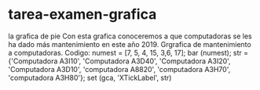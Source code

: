 # tarea-examen-grafica
la grafica de pie
Con esta grafica conoceremos a que computadoras se les ha dado más mantenimiento en este año 2019. Grgrafica de mantenimiento a computadoras. Codigo: numest = [7, 5, 4, 15, 3,6, 17]; bar (numest); str = {'Computadora A3I10', 'Computadora A3D40', 'Computadora A3I20', 'Computadora A3D10', 'computadora A8820', 'computadora A3H70', 'computadora A3H80'}; set (gca, 'XTickLabel', str)
